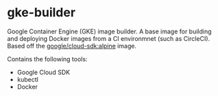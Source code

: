 # gke-builder
Google Container Engine (GKE) image builder. A base image for building and deploying Docker images from a CI environmnet (such as CircleCI). Based off the [google/cloud-sdk:alpine](https://hub.docker.com/r/google/cloud-sdk/) image.

Contains the following tools:
  * Google Cloud SDK
  * kubectl
  * Docker
